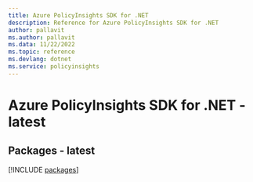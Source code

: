 ```yaml
---
title: Azure PolicyInsights SDK for .NET
description: Reference for Azure PolicyInsights SDK for .NET
author: pallavit
ms.author: pallavit
ms.data: 11/22/2022
ms.topic: reference
ms.devlang: dotnet
ms.service: policyinsights
---
```

# Azure PolicyInsights SDK for .NET - latest
## Packages - latest
[!INCLUDE [packages](policyinsights-index.md)]